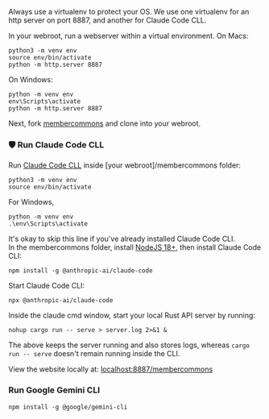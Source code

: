 Always use a virtualenv to protect your OS.
We use one virtualenv for an http server on port 8887, and another for Claude Code CLL.

In your webroot, run a webserver within a virtual environment. On Macs:

	python3 -m venv env
	source env/bin/activate
	python -m http.server 8887

On Windows:

	python -m venv env
	env\Scripts\activate
	python -m http.server 8887


Next, fork [membercommons](https://github.com/localsite/membercommons/) and clone into your webroot.

### 🛡️ Run Claude Code CLL

Run [Claude Code CLL](https://www.anthropic.com/claude-code) inside [your webroot]/membercommons folder:

	python3 -m venv env
	source env/bin/activate

For Windows,

	python -m venv env
	.\env\Scripts\activate


It's okay to skip this line if you've already installed Claude Code CLI.  
In the membercommons folder, install [NodeJS 18+](https://nodejs.org/en/download), then install Claude Code CLI:

	npm install -g @anthropic-ai/claude-code

Start Claude Code CLI:

	npx @anthropic-ai/claude-code

Inside the claude cmd window, start your local Rust API server by running:

	nohup cargo run -- serve > server.log 2>&1 &

The above keeps the server running and also stores logs,
whereas `cargo run -- serve` doesn't remain running inside the CLI.

View the website locally at: [localhost:8887/membercommons](http://localhost:8887/membercommons/)

<!--
  # Check if server is running
  curl http://localhost:8081/api/health

  # Stop the background server
  lsof -ti:8081 | xargs kill -9

  # View server logs
  tail -f server.log
-->

### Run Google Gemini CLI

	npm install -g @google/gemini-cli

<!--
# Conda option

	conda create -n gemini-env python=3.9
	conda activate gemini-env

# npm worked above, pip didn't for L.
    pip install -q -U google-genai
-->